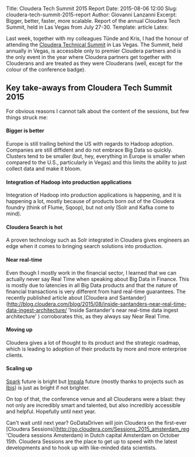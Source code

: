 Title: Cloudera Tech Summit 2015 Report
Date: 2015-08-06 12:00
Slug: cloudera-tech-summit-2015-report
Author: Giovanni Lanzanni
Excerpt: Bigger, better, faster, more scalable. Report of the annual Cloudera Tech Summit, held in Las Vegas from July 27-30.
Template: article
Latex:

Last week, together with my colleagues Tünde and Kris, I had the honour of attending the [Cloudera Technical Summit](http://www.clouderatechsummit.com 'Cloudera Tech Summit') in Las Vegas. The Summit, held annually in Vegas, is accessible only to premier Cloudera partners and is the only event in the year where Cloudera partners get together with Clouderans and are treated as they were Clouderans (well, except for the colour of the conference badge).

## Key take-aways from Cloudera Tech Summit 2015
For obvious reasons I cannot talk about the content of the sessions, but few things struck me:

#### Bigger is better
Europe is still trailing behind the US with regards to Hadoop adoption. Companies are still diffident and do not embrace Big Data so quickly. Clusters tend to be smaller (but, hey, everything in Europe is smaller when compared to the U.S., particularly in Vegas) and this limits the ability to just collect data and make it bloom.

#### Integration of Hadoop into production applications
Integration of Hadoop into production applications is happening, and it is happening a lot, mostly because of products born out of the Cloudera foundry (think of Flume, Sqoop), but not only (Solr and Kafka come to mind).

#### Cloudera Search is hot
A proven technology such as Solr integrated in Cloudera gives engineers an edge when it comes to bringing search solutions into production.

#### Near real-time
Even though I mostly work in the financial sector, I learned that we can actually never say Real Time when speaking about Big Data in Finance. This is mostly due to latencies in all Big Data products and that the nature of financial transactions is very different from hard real-time guarantees. The recently published article about [Cloudera and Santander](http://blog.cloudera.com/blog/2015/08/inside-santanders-near-real-time-data-ingest-architecture/ 'Inside Santander's near real-time data ingest architecture' ) corroborates this, as they always say Near Real Time.

#### Moving up
Cloudera gives a lot of thought to its product and the strategic roadmap, which is leading to adoption of their products by more and more enterprise clients.

#### Scaling up
[Spark](http://spark.apache.org/ 'Spark') future is bright but [Impala](http://impala.io/ 'Impala') future (mostly thanks to projects such as [Ibis](http://www.ibis-project.org/ 'Ibis')) is just as bright if not brighter.

On top of that, the conference venue and all Clouderans were a blast: they not only are incredibly smart and talented, but also incredibly accessible and helpful. Hopefully until next year. 

Can't wait until next year? GoDataDriven will join Cloudera on the first-ever [Cloudera Sessions](http://go.cloudera.com/Sessions_2015_amsterdam_reg 'Cloudera sessions Amsterdam) in Dutch capital Amsterdam on October 15th. Cloudera Sessions are the place to get up to speed with the latest developments and to hook up with like-minded data scientists.

